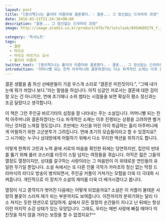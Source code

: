 ```yaml
---
layout: post
title: "[종이책]나는 훌리아 아줌마와 결혼했다. - 결혼... 그 정신없는 드라마의 과정"
date: 2016-03-21T21:24:36+00:00
description: "결혼... 그 정신없는 드라마의 과정"
image: http://image.aladin.co.kr/product/479/79/letslook/8954609279_f.jpg

category: '독서노트'  
tags: 
  - 결혼
  - 마리오
  - 마리오 바르가스 요사
  - 훌리아 아줌마
twitter_text: '[종이책]나는 훌리아 아줌마와 결혼했다. - 결혼... 그 정신없는 드라마의 과정'
introduction: '어머니뻘 되는 친척 아주머니와 결혼하겠다는 다소 파격적인 소재는 이후 진행되는 상황을 고려하면 별거 아닌 것처럼 느껴질 정도입니다.'
---
```

 
결혼 생활을 좀 하신 선배분들이 가끔 우스개 소리로 &#8220;결혼은 미친짓이다.&#8221;, &#8220;그때 내가 눈에 뭐가 씌었나 보다.&#8221;라는 말씀을 하십니다. 아직 싱글인 저로서는 결혼에 대한 감이 잘 오는 건 아니지만, 연애 초기때나 소위 썸타는 시점들을 보면 확실히 평소 정신과는 조금 달랐다고 생각합니다.

이 책은 그런 주인공 바르기타의 심정을 잘 나타내는 주는 소설입니다. 어머니뻘 되는 친척 아주머니와 결혼하겠다는 다소 파격적인 소재는 이후 진행되는 상황을 고려하면 별거 아닌 것처럼 느껴질 정도입니다. 초반에는 자신을 어린 아이 취급하는 훌리 아주머니에게 어필하기 위한 고군분투가 그려집니다. 연애 초기의 모습들이라고 할 수 있겠지요? 그 시기에는 누구나 상대방에게 어필하기 위해서 다소 무리한 액션을 취하기도 합니다. 

이렇게 한쪽의 고민과 노력 끝에 서로의 마음을 확인한 뒤에는 당연하지만, 집안의 반대를 뚫기 위해 롤러 코스터를 타듯이 스릴 넘치는 여정들을 겪습니다. 아직은 젊은 그들의 열정도 열정이지만, 상대를 갈구하는 사랑이라는 그 마음만이 이 위태로운 연인들의 유일한 무기일 뿐입니다. 소설 속에서는 또 다른 인물 극작가 카마초의 정신 없는 막장 드라마식의 라디오 방송이 병치되면서, 주인공 커플이 거쳐가는 모험을 더욱 더 극대화 시켜줍니다. 개인적으로 이 장치가 소설의 재미를 더욱 더 배가시켰다고 봅니다.

열정이 식고 콩깍지가 벗어진 다음에는 어떻게 되었을까요? 소설은 이 커플이 불태운 사랑의 불꽃이 스러져 재가 되는 부분까지도 보여줍니다. 이전까지의 분위기와는 달리 다소 쳐지는 듯한 텐션으로 담담하게. 삶에서 모든 절정의 순간들이 지나고 난 뒤에는 항상 이런 마지막 소강 상태가 있는 모양입니다. 그래도, 우리는 매번 사랑에 빠질 때마다 미친짓을 하지 않을 거라는 보장을 할 수 없겠지요?^^